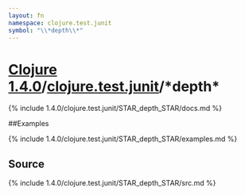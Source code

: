 ```yaml
---
layout: fn
namespace: clojure.test.junit
symbol: "\\*depth\\*"
---
```


# [Clojure 1.4.0](../../)/[clojure.test.junit](../)/\*depth\*

{% include 1.4.0/clojure.test.junit/STAR_depth_STAR/docs.md %}

##Examples

{% include 1.4.0/clojure.test.junit/STAR_depth_STAR/examples.md %}
## Source
{% include 1.4.0/clojure.test.junit/STAR_depth_STAR/src.md %}


